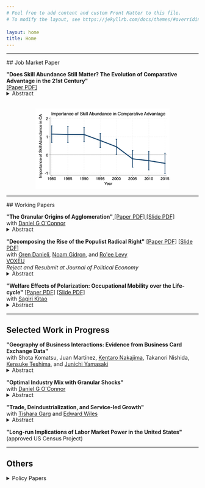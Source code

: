 ```yaml
---
# Feel free to add content and custom Front Matter to this file.
# To modify the layout, see https://jekyllrb.com/docs/themes/#overriding-theme-defaults

layout: home
title: Home
---
```

<hr>
## Job Market Paper

**"Does Skill Abundance Still Matter? The Evolution of Comparative Advantage in the 21st Century"**<a href="/files/research/KIKUCHI-skill-trade.pdf" target="_blank"> <br>
 [Paper PDF]</a><br>
<details style="margin-bottom: 15px; margin-top: -15px">
	<summary>Abstract</summary>
	This paper documents that skill-abundant countries no longer have a comparative advantage in skill-intensive sectors. While this empirical relationship was strong, it weakened in the 1990s and disappeared by the 2000s. The decline is only evident in countries and sectors with high automation, with no significant variation due to offshoring. Using a quantitative trade model incorporating both automation and offshoring, I confirm that observed changes in automation can account for the evolution of comparative advantage while observed changes in offshoring cannot. Through the lens of the same model, I draw implications for the relationship between technology and inequality: automation increases skill premia in high-automation, developed countries and increases welfare globally, while offshoring has smaller, more evenly distributed welfare gains.
</details>

<div style="text-align: center;">
  <img src="/files/research/grv_base_webpage.png" alt="Figure from Job Market Paper" style="max-width: 70%; height: auto; margin-top: 1rem;">
</div>

<hr>
## Working Papers

**"The Granular Origins of Agglomeration"**<a href="/files/research/KIKUCHI-OCONNOR-granular-spatial.pdf" target="_blank"> [Paper PDF]</a><a href="/files/research/slide-KIKUCHI-OCONNOR-granular-spatial.pdf" target="_blank"> [Slide PDF]</a><br>
with  <a href="https://www.danielgoconnor.com" target="_blank">Daniel G O'Connor</a><br>
<details style="margin-bottom: 15px; margin-top: -15px">
	<summary>Abstract</summary>
	A few large firms dominate many local labor markets. How does that granularity affect the geography of economic activity? And what does it mean for the efficiency of firm entry? To answer these questions, we propose a new economic geography model featuring granular firms subject to idiosyncratic shocks. We show that average wages increase in the size of the local labor market due to that granularity, and provide a sufficient statistic for the contribution of our mechanism. We further prove that too few firms enter in equilibrium. Using Japanese administrative data on manufacturing, we provide evidence consistent with our mechanism and quantify it. Our mechanism implies that markets with around 2 firms per sector have an elasticity of wages to population of 0.05 and firms capture only 85\% of their contribution to production in profits. In large markets like Tokyo, the elasticity is around 0.001, and firm entry is approximately efficient. Enacting optimal place-based industrial policy would increase the number of firms in modest-sized cities by more than 30\% and actually decrease the number of firms and people in Tokyo.
</details>

**"Decomposing the Rise of the Populist Radical Right"** <a href="/files/research/DGKL-Populism.pdf" target="_blank">[Paper PDF]</a>
<a href="/files/research/slide-DGKL-Populism.pdf" target="_blank">[Slide PDF]</a><br>
with <a href="https://www.orendanieli.com/home" target="_blank">Oren Danieli</a>, 
<a href="https://noamgidron.com/" target="_blank">Noam Gidron</a>, 
and <a href="https://www.roeelevy.com/" target="_blank">Ro'ee Levy</a><br>
 <a href="https://cepr.org/voxeu/columns/decomposing-rise-populist-radical-right-how-changes-priorities-explain-electoral" target="_blank">VOXEU</a><br>
*Reject and Resubmit at Journal of Political Economy* <br>
<details style="margin-bottom: 15px; margin-top: -15px">
	<summary>Abstract</summary>
	Support for populist radical right parties in Europe has dramatically increased in recent years. We decompose the rise of these parties from 2005 to 2020 into four components: shifts in party positions, changes in voter attributes (opinions and demographics), changes in voter priorities, and a residual. We merge two wide datasets on party positions and voter attributes and estimate voter priorities using a probabilistic voting model. We find that shifts in party positions and changes in voter attributes do not play a major role in the recent success of populist radical right parties. Instead, the primary driver behind their electoral success lies in voters’ changing priorities. Particularly, voters are less likely to decide which party to support based on parties’ economic positions. Rather, voters—mainly older, non-unionized, low-educated men—increasingly prioritize nativist cultural positions. This allows populist radical right parties to tap into a preexisting reservoir of culturally conservative voters. Using the same datasets, we provide a set of reduced-form evidence supporting our results. First, while parties’ positions have changed, these changes are not consistent with the main supply-side hypothesis for populist support. Second, on aggregate, voters have not adopted populist right-wing opinions. Third, voters are more likely to self-identify ideologically based on their cultural rather than their economic opinions.
</details>

**"Welfare Effects of Polarization: Occupational Mobility over the Life-cycle"** <a href="/files/research/KK-ROBOT.pdf" target="_blank">[Paper PDF]</a> <a href="/files/research/slide-KK-ROBOT.pdf" target="_blank">[Slide PDF]</a><br>
with <a href="https://sites.google.com/site/sagirikitao/home" target="_blank">Sagiri Kitao</a><br>
<details style="margin-bottom: 15px; margin-top: -15px">
	<summary>Abstract</summary>
	What are the welfare effects of polarization: wage and employment losses of middle-class workers relative to low- and high-skill groups? We build a model of overlapping generations who choose consumption, savings, labor supply, and occupations over their life-cycles, and accumulate human capital. We simulate a wage shift observed since the early 1980s and investigate individuals’ responses. Polarization improves welfare of young individuals that are high-skilled, while it hurts low-skilled individuals across all ages and especially younger ones. The gain of the high-skilled is larger for generations entering in later periods, who can fully exploit the rising skill premium.
</details>

<hr>

## Selected Work in Progress

**"Geography of Business Interactions: Evidence from Business Card Exchange Data"** <br>
with Shota Komatsu, 
Juan Martínez, 
<a href="https://knakajima.weebly.com/" target="_blank">Kentaro Nakajima</a>, 
Takanori Nishida, 
<a href="https://sites.google.com/site/kensuketeshima/" target="_blank">Kensuke Teshima</a>, and
 <a href="https://www.junichiyamasaki.com/" target="_blank">Junichi Yamasaki</a><br>
<details style="margin-bottom: 15px; margin-top: -15px">
	<summary>Abstract</summary>
	In-person business meetings are a critical driver of agglomeration benefits, yet the scarcity of data has hindered exploration into their nature. This study leverages a novel dataset obtained from a business card exchange application, used by 0.4 million workers in Tokyo, to examine the impact of geographical distance on business card exchanges and other types of business networks. By analyzing the moving of firms, we find a distinct pattern in how the frequency of business card exchanges decreases with distance, particularly noting a significant drop beyond a 500-meter radius. Additionally, we observe that the rate of decline in these exchanges due to distance closely correlates with the level of industry agglomeration, and we find similar drops in other types of business networks such as patent collaborations. These findings highlight the pivotal role of very local interaction in fostering agglomeration benefits.
</details>


**"Optimal Industry Mix with Granular Shocks"** <br>
with  <a href="https://www.danielgoconnor.com" target="_blank">Daniel G O'Connor</a><br>
<details style="margin-bottom: 15px; margin-top: -15px">
	<summary>Abstract</summary>
	When firms are subject to granular and industry-wide shocks, regions overspecialize, leaving workers overexposed. Using German employer-employee matched data, we study the optimal industrial policy incorporating heterogeneity in occupation, industry, and region.
</details>


**"Trade, Deindustrialization, and Service-led Growth"** <br>
with  <a href="https://tisharagarg.github.io/" target="_blank">Tishara Garg</a> and
 <a href="https://www.edward-wiles.com/" target="_blank">Edward Wiles</a>
<br>
<details style="margin-bottom: 15px; margin-top: -15px">
<summary>Abstract</summary>
We examine the impact of trade liberalization on structural change patterns in India. Leveraging district-level variations in sectoral composition, we find that districts with greater tariff reductions experienced larger declines in manufacturing employment shares. By extending Matsuyama’s 1992 model of deindustrialization to include a non-tradable service sector, we demonstrate analytically and through simulations that India's observed deindustrialization and service-led growth can be qualitatively attributed to trade liberalization. We aim to structurally estimate the model parameters to quantify the role of trade liberalization in driving these structural changes.
</details>


**"Long-run Implications of Labor Market Power in the United States"** <br>
(approved US Census Project) <br>

<hr>

## Others
<details>
<summary>Policy Papers</summary>
<b>"Automation and the Disappearance of Routine Work in Japan"</b> <a href="/files/research/FKS-robot-japan.pdf" target="_blank">[Paper PDF]</a><br>
with <a href="https://sites.google.com/site/ippeifujiwara/" target="_blank">Ippei Fujiwara</a> and <a href="https://researchmap.jp/81332791111?lang=en" target="_blank">Toyoichiro Shirota</a><br>
Discussion Paper 23-E-082, Research Institute of Economy, Trade and Industry (RIETI) <br>
Accepted at Journal of the Japanese and International Economies <br>

<b>"Who Suffers from the COVID-19 Shocks? Labor Market Heterogeneity and Welfare Consequences in Japan"</b> <a href="/files/research/KKM-COVID19.pdf" target="_blank">[Paper PDF]</a><br>
with  <a href="https://sites.google.com/site/sagirikitao/home" target="_blank">Sagiri Kitao</a> and
 <a href="https://sites.google.com/view/minamomikoshiba/home" target="_blank">Minamo Mikoshiba</a><br>
Journal of the Japanese and International Economies, Volume 59, March 2021 <br>

<b>"Heterogeneous Vulnerability to the COVID-19 Crisis and Implications for Inequality in Japan"</b> <a href="/files/research/KKM-COVID19-note.pdf" target="_blank">[Paper PDF]</a><br>
with  <a href="https://sites.google.com/site/sagirikitao/home" target="_blank">Sagiri Kitao</a> and
 <a href="https://sites.google.com/view/minamomikoshiba/home" target="_blank">Minamo Mikoshiba</a><br>
 Discussion Paper 20-E-039, Research Institute of Economy, Trade and Industry (RIETI).<br>
 <a href="https://cepr.org/voxeu/columns/heterogeneous-employment-vulnerability-and-inequality-japan" target="_blank">VOXEU</a><br>
 
 </details>